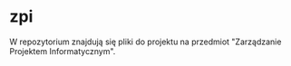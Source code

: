 # zpi
W repozytorium znajdują się pliki do projektu na przedmiot "Zarządzanie Projektem Informatycznym".
